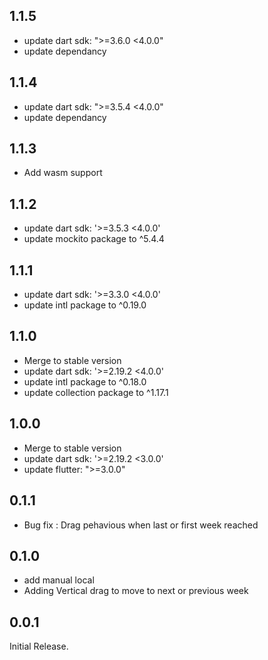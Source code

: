## 1.1.5

- update dart sdk: ">=3.6.0 <4.0.0"
- update dependancy

## 1.1.4

- update dart sdk: ">=3.5.4 <4.0.0"
- update dependancy

## 1.1.3

- Add wasm support

## 1.1.2

- update dart sdk: '>=3.5.3 <4.0.0'
- update mockito package to ^5.4.4

## 1.1.1

- update dart sdk: '>=3.3.0 <4.0.0'
- update intl package to ^0.19.0

## 1.1.0

- Merge to stable version
- update dart sdk: '>=2.19.2 <4.0.0'
- update intl package to ^0.18.0
- update collection package to ^1.17.1

## 1.0.0

- Merge to stable version
- update dart sdk: '>=2.19.2 <3.0.0'
- update flutter: ">=3.0.0"

## 0.1.1

- Bug fix : Drag pehavious when last or first week reached

## 0.1.0

- add manual local
- Adding Vertical drag to move to next or previous week

## 0.0.1

Initial Release.
